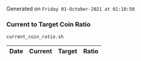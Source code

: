 Generated on `Friday 01-October-2021 at 01:10:50`

### Current to Target Coin Ratio
`current_coin_ratio.sh`

Date|Current|Target|Ratio
---|---|---|---
